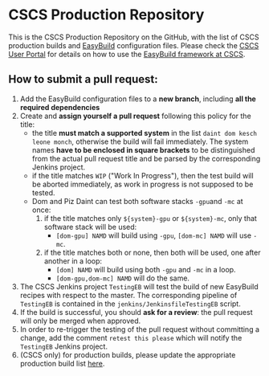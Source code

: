 # CSCS Production Repository

This is the CSCS Production Repository on the GitHub, with the list of CSCS production builds and [EasyBuild](https://hpcugent.github.io/easybuild) configuration files.
Please check the [CSCS User Portal](https://user.cscs.ch) for details on how to use the [EasyBuild framework at CSCS](https://user.cscs.ch/scientific_computing/code_compilation/easybuild_framework).

## How to submit a pull request:

1. Add the EasyBuild configuration files to a __new branch__, including __all the required dependencies__
1. Create and __assign yourself a pull request__ following this policy for the title:
    * the title __must match a supported system__ in the list `daint dom kesch leone monch`, otherwise the build will fail immediately. The system names __have to be enclosed in square brackets__ to be distinguished from the actual pull request title and be parsed by the corresponding Jenkins project. 
    * if the title matches `WIP` ("Work In Progress"), then the test build will be aborted immediately, as work in progress is not supposed to be tested.
    * Dom and Piz Daint can test both software stacks `-gpu`and `-mc` at once: 
        1. if the title matches only `${system}-gpu` or `${system}-mc`, only that software stack will be used: 
            * `[dom-gpu] NAMD` will build using `-gpu`, `[dom-mc] NAMD` will use `-mc`.
        1. if the title matches both or none, then both will be used, one after another in a loop: 
            * `[dom] NAMD` will build using both `-gpu` and `-mc` in a loop.
            * `[dom-gpu,dom-mc] NAMD` will do the same.
1. The CSCS Jenkins project `TestingEB` will test the build of new EasyBuild recipes with respect to the master. The corresponding pipeline of `TestingEB` is contained in the `jenkins/JenkinsfileTestingEB` script.
1. If the build is successful, you should __ask for a review__: the pull request will only be merged when approved. 
1. In order to re-trigger the testing of the pull request without committing a change, add the comment `retest this please` which will notify the `TestingEB` Jenkins project. 
1. (CSCS only) for production builds, please update the appropriate production build list [here](https://github.com/eth-cscs/production/tree/master/jenkins-builds).
